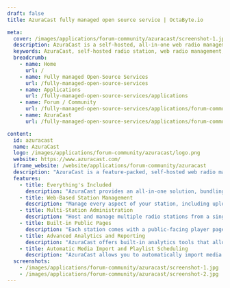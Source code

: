 ```yaml
---
draft: false
title: AzuraCast fully managed open source service | OctaByte.io

meta:
  cover: /images/applications/forum-community/azuracast/screenshot-1.jpg
  description: AzuraCast is a self-hosted, all-in-one web radio management suite that enables users to easily manage their radio stations through an intuitive web interface. It’s perfect for all types and sizes of stations, offering quick setup, powerful features, and easy customization.
  keywords: AzuraCast, self-hosted radio station, web radio management, radio station software, broadcast software, radio station automation, VPS hosting for radio, radio station analytics, radio station management tool, multi-station support, radio automation platform
  breadcrumb:
    - name: Home
      url: /
    - name: Fully managed Open-Source Services
      url: /fully-managed-open-source-services
    - name: Applications
      url: /fully-managed-open-source-services/applications
    - name: Forum / Community
      url: /fully-managed-open-source-services/applications/forum-community
    - name: AzuraCast
      url: /fully-managed-open-source-services/applications/forum-community/azuracast

content:
  id: azuracast
  name: AzuraCast
  logo: /images/applications/forum-community/azuracast/logo.png
  website: https://www.azuracast.com/
  iframe_website: /website/applications/forum-community/azuracast
  description: "AzuraCast is a feature-packed, self-hosted web radio management suite designed for broadcasters who want a seamless and intuitive platform to manage their radio stations. Whether you're running a small personal station or a large-scale network of broadcasts, AzuraCast provides everything you need to get up and running quickly. With its easy installation process and web-based interface, AzuraCast allows you to manage your station from anywhere, at any time. It supports multiple radio stations, custom user roles, built-in analytics, and much more. AzuraCast is fully customizable, giving you complete control over your broadcasting environment, all without the need for expensive hosting or third-party services."
  features:
    - title: Everything's Included
      description: "AzuraCast provides an all-in-one solution, bundling everything needed to start and manage a web radio station, making setup quick and easy."
    - title: Web-Based Station Management
      description: "Manage every aspect of your station, including uploading media, managing playlists, viewing analytics, and controlling relays—all from a convenient web browser interface."
    - title: Multi-Station Administration
      description: "Host and manage multiple radio stations from a single installation, with user management features, custom roles, granular permissions, and centralized station oversight."
    - title: Built-in Public Pages
      description: "Each station comes with a public-facing player page that can be embedded into your website. You can also customize players and interfaces using AzuraCast's robust API."
    - title: Advanced Analytics and Reporting
      description: "AzuraCast offers built-in analytics tools that allow you to monitor station performance, track audience engagement, and generate detailed reports, helping you refine your broadcasting strategy."
    - title: Automatic Media Import and Playlist Scheduling
      description: "AzuraCast allows you to automatically import media and schedule playlists to ensure a smooth, hands-off broadcasting experience, keeping your station live and engaging for listeners."
  screenshots:
    - /images/applications/forum-community/azuracast/screenshot-1.jpg
    - /images/applications/forum-community/azuracast/screenshot-2.jpg
---
```


